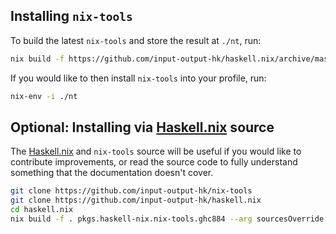 ## Installing `nix-tools`

To build the latest `nix-tools` and store the result at `./nt`, run:

```bash
nix build -f https://github.com/input-output-hk/haskell.nix/archive/master.tar.gz pkgs.haskell-nix.nix-tools.ghc884 --out-link nt
```

If you would like to then install `nix-tools` into your profile, run:

```bash
nix-env -i ./nt
```

## Optional: Installing via [Haskell.nix][] source

The [Haskell.nix][] and `nix-tools` source will be useful if you would
like to contribute improvements, or read the source code to fully
understand something that the documentation doesn't cover.

```bash
git clone https://github.com/input-output-hk/nix-tools
git clone https://github.com/input-output-hk/haskell.nix
cd haskell.nix
nix build -f . pkgs.haskell-nix.nix-tools.ghc884 --arg sourcesOverride '{ nix-tools = ../nix-tools; }' --out-link nt
```

[haskell.nix]: https://github.com/input-output-hk/haskell.nix
